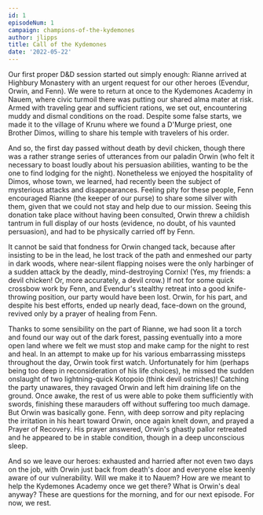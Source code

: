 ```yaml
---
id: 1
episodeNum: 1
campaign: champions-of-the-kydemones
author: jlipps
title: Call of the Kydemones
date: '2022-05-22'
---
```


Our first proper D&D session started out simply enough: Rianne arrived at Highbury Monastery with an urgent request for our other heroes (Evendur, Orwin, and Fenn). We were to return at once to the Kydemones Academy in Nauem, where civic turmoil there was putting our shared alma mater at risk. Armed with traveling gear and sufficient rations, we set out, encountering muddy and dismal conditions on the road. Despite some false starts, we made it to the village of Krunu where we found a D'Murge priest, one Brother Dimos, willing to share his temple with travelers of his order.

And so, the first day passed without death by devil chicken, though there was a rather strange series of utterances from our paladin Orwin (who felt it necessary to boast loudly about his persuasion abilities, wanting to be the one to find lodging for the night). Nonetheless we enjoyed the hospitality of Dimos, whose town, we learned, had recently been the subject of mysterious attacks and disappearances. Feeling pity for these people, Fenn encouraged Rianne (the keeper of our purse) to share some silver with them, given that we could not stay and help due to our mission. Seeing this donation take place without having been consulted, Orwin threw a childish tantrum in full display of our hosts (evidence, no doubt, of his vaunted persuasion), and had to be physically carried off by Fenn.

It cannot be said that fondness for Orwin changed tack, because after insisting to be in the lead, he lost track of the path and enmeshed our party in dark woods, where near-silent flapping noises were the only harbinger of a sudden attack by the deadly, mind-destroying Cornix! (Yes, my friends: a devil chicken! Or, more accurately, a devil crow.) If not for some quick crossbow work by Fenn, and Evendur's stealthy retreat into a good knife-throwing position, our party would have been lost. Orwin, for his part, and despite his best efforts, ended up nearly dead, face-down on the ground, revived only by a prayer of healing from Fenn.

Thanks to some sensibility on the part of Rianne, we had soon lit a torch and found our way out of the dark forest, passing eventually into a more open land where we felt we must stop and make camp for the night to rest and heal. In an attempt to make up for his various embarrassing missteps throughout the day, Orwin took first watch. Unfortunately for him (perhaps being too deep in reconsideration of his life choices), he missed the sudden onslaught of two lightning-quick Kotopoio (think devil ostriches)! Catching the party unawares, they ravaged Orwin and left him draining life on the ground. Once awake, the rest of us were able to poke them sufficiently with swords, finishing these marauders off without suffering too much damage. But Orwin was basically gone. Fenn, with deep sorrow and pity replacing the irritation in his heart toward Orwin, once again knelt down, and prayed a Prayer of Recovery. His prayer answered, Orwin's ghastly pallor retreated and he appeared to be in stable condition, though in a deep unconscious sleep.

And so we leave our heroes: exhausted and harried after not even two days on the job, with Orwin just back from death's door and everyone else keenly aware of our vulnerability. Will we make it to Nauem? How are we meant to help the Kydemones Academy once we get there? What is Orwin's deal anyway? These are questions for the morning, and for our next episode. For now, we rest.

